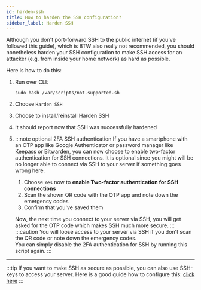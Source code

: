 ```yaml
---
id: harden-ssh
title: How to harden the SSH configuration?
sidebar_label: Harden SSH
---
```

Although you don't port-forward SSH to the public internet (if you've followed this guide), which is BTW also really not recommended, you should nonetheless harden your SSH configuration to make SSH access for an attacker (e.g. from inside your home network) as hard as possible. 

Here is how to do this:
1. Run over CLI:
    ```shell
    sudo bash /var/scripts/not-supported.sh
    ```
1. Choose `Harden SSH`
1. Choose to install/reinstall Harden SSH
1. It should report now that SSH was successfully hardened
1. :::note optional 2FA SSH authentication
    If you have a smartphone with an OTP app like Google Authenticator or password manager like Keepass or Bitwarden, you can now choose to enable two-factor authentication for SSH connections. It is optional since you might will be no longer able to connect via SSH to your server if something goes wrong here.
    1. Choose `Yes` now to **enable Two-factor authentication for SSH connections**
    1. Scan the shown QR code with the OTP app and note down the emergency codes
    1. Confirm that you've saved them
    
    Now, the next time you connect to your server via SSH, you will get asked for the OTP code which makes SSH much more secure.
    :::
    :::caution
    You will loose access to your server via SSH if you don't scan the QR code or note down the emergency codes. <br/>
    You can simply disable the 2FA authentication for SSH by running this script again.
    :::

---

:::tip
If you want to make SSH as secure as possible, you can also use SSH-keys to access your server. Here is a good guide how to configure this: [click here](https://www.digitalocean.com/community/tutorials/how-to-set-up-ssh-keys-on-ubuntu-20-04)
:::